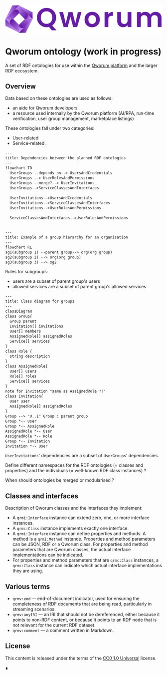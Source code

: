 ![Qworum logo and name](https://raw.githubusercontent.com/doga/qworum-website/master/build/assets/images/logos/Qworum-logo-and-name.svg "Qworum logo and name")

# Qworum ontology (work in progress)

A set of RDF ontologies for use within the [Qworum platform](https://qworum.net) and the larger RDF ecosystem.

## Overview

Data based on these ontologies are used as follows:

- an aide for Qworum developers
- a resource used internally by the Qworum platform (AI/RPA, run-time verification, user group management, marketplace listings)

These ontologies fall under two categories:

- User-related
- Service-related.

```mermaid
---
title: Dependencies between the planned RDF ontologies
---
flowchart TD
  UserGroups --depends on--> UsersAndCredentials
  UserGroups --> UserRolesAndPermissions
  UserGroups --merge?--> UserInvitations
  UserGroups-->ServiceClassesAndInterfaces

  UserInvitations-->UsersAndCredentials
  UserInvitations-->ServiceClassesAndInterfaces
  UserInvitations-->UserRolesAndPermissions

  ServiceClassesAndInterfaces-->UserRolesAndPermissions
  
```

```mermaid
---
title: Example of a group hierarchy for an organisation
---
flowchart RL
sg1(subgroup 1) --parent group--> org(org group)
sg2(subgroup 2) --> org(org group)
sg3(subgroup 3) --> sg2
```

Rules for subgroups:

- users are a subset of parent group's users
- allowed services are a subset of parent group's allowed services

```mermaid
---
title: Class diagram for groups
---
classDiagram
class Group{
  Group parent
  Invitation[] invitations
  User[] members
  AssignedRole[] assignedRoles
  Service[] services
}
class Role {
  string description
}
class AssignedRole{
  User[] users
  Role[] roles
  Service[] services
}
note for Invitation "same as AssignedRole ??"
class Invitation{
  User user
  AssignedRole[] assignedRoles
}
Group --> "0..1" Group : parent group
Group *-- User
Group *-- AssignedRole
AssignedRole *-- User
AssignedRole *-- Role
Group *-- Invitation
Invitation *-- User

```

`UserInvitations`' dependencies are a subset of `UserGroups`' dependencies.

Define different namespaces for the RDF ontologies (= classes and properties) and the individuals (= well-known RDF class instances) ?

When should ontologies be merged or modularised ?

## Classes and interfaces

Description of Qworum classes and the interfaces they implement:

- A `qrmi:Interface` instance can extend zero, one, or more interface instances.
- A `qrmc:Class` instance implements exactly one interface.
- A `qrmi:Interface` instance can define properties and methods. A method is a `qrmi:Method` instance. Properties and method parameters can be JSON, RDF or a Qworum class. For properties and method parameters that are Qworum classes, the actual interface implementations can be indicated.
- For properties and method parameters that are `qrmc:Class` instances, a `qrmc:Class` instance can indicate which actual interface implementations they are using.

## Various terms

- `qrmv:end` — end-of-document indicator, used for ensuring the completeness of RDF documents that are being read, particularly in streaming scenarios.
- `qrmv:anyIRI` — an IRI that should not be dereferenced, either because it points to non-RDF content, or because it points to an RDF node that is not relevant for the current RDF dataset.
- `qrmv:comment` — a comment written in Markdown.

## License

This content is released under the terms of the [CC0 1.0 Universal](https://creativecommons.org/publicdomain/zero/1.0/deed.en) license.

∎
